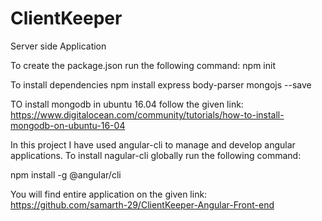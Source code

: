 # ClientKeeper
Server side Application


To create the package.json run the following command:
npm init

To install dependencies
npm install express body-parser mongojs --save


TO install mongodb in ubuntu 16.04 follow the given link:
https://www.digitalocean.com/community/tutorials/how-to-install-mongodb-on-ubuntu-16-04


In this project I have used angular-cli to manage and develop angular applications.
To install nagular-cli globally run the following command:

npm install -g @angular/cli

You will find entire application on the given link:
https://github.com/samarth-29/ClientKeeper-Angular-Front-end
